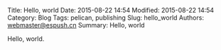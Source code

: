Title: Hello, world
Date: 2015-08-22 14:54
Modified: 2015-08-22 14:54
Category: Blog
Tags: pelican, publishing
Slug: hello_world
Authors: webmaster@espush.cn
Summary: Hello, world

Hello, world.
